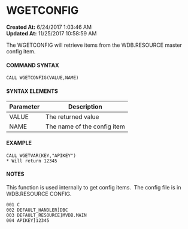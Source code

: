 # WGETCONFIG

**Created At:** 6/24/2017 1:03:46 AM  
**Updated At:** 11/25/2017 10:58:59 AM  


The WGETCONFIG will retrieve items from the WDB.RESOURCE master config item.

#### COMMAND SYNTAX

```
CALL WGETCONFIG(VALUE,NAME)
```

#### SYNTAX ELEMENTS


| Parameter | Description |
| --- | --- |
| VALUE | The returned value |
| NAME | The name of the config item |


#### EXAMPLE

```
CALL WGETVAR(KEY,"APIKEY")
* Will return 12345
```

#### NOTES

This function is used internally to get config items.  The config file is in WDB.RESOURCE CONFIG.

```
001 C
002 DEFAULT_HANDLER]DBC
003 DEFAULT_RESOURCE]MVDB.MAIN
004 APIKEY]12345
```
